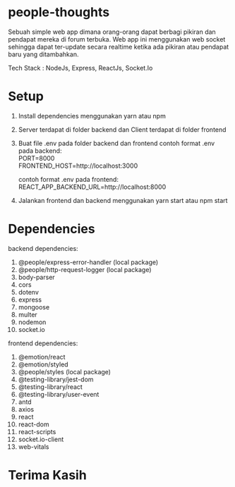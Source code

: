 # people-thoughts

Sebuah simple web app dimana orang-orang dapat berbagi pikiran dan pendapat mereka di forum terbuka. 
Web app ini menggunakan web socket sehingga dapat ter-update secara realtime ketika ada pikiran atau pendapat baru yang ditambahkan. 

Tech Stack : NodeJs, Express, ReactJs, Socket.Io

# Setup

1. Install dependencies menggunakan yarn atau npm
2. Server terdapat di folder backend dan Client terdapat di folder frontend
3. Buat file .env pada folder backend dan frontend
    contoh format .env pada backend:\
    PORT=8000\
    FRONTEND_HOST=http://localhost:3000
    
    contoh format .env pada frontend:\
    REACT_APP_BACKEND_URL=http://localhost:8000
4. Jalankan frontend dan backend menggunakan yarn start atau npm start

# Dependencies
backend dependencies: 
1. @people/express-error-handler (local package)
2. @people/http-request-logger (local package)
3. body-parser
4. cors
5. dotenv
6. express
7. mongoose
8. multer
9. nodemon
10. socket.io

frontend dependencies:
1. @emotion/react
2. @emotion/styled
3. @people/styles (local package)
4. @testing-library/jest-dom
5. @testing-library/react
6. @testing-library/user-event
7. antd
8. axios
9. react
10. react-dom
11. react-scripts
12. socket.io-client
13. web-vitals

# Terima Kasih
